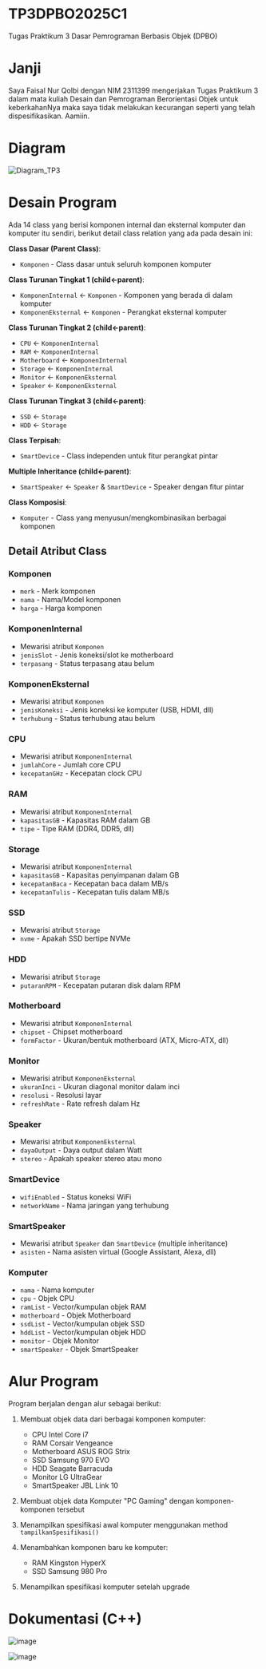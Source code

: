 # TP3DPBO2025C1
Tugas Praktikum 3 Dasar Pemrograman Berbasis Objek (DPBO)

# Janji
Saya Faisal Nur Qolbi dengan NIM 2311399 mengerjakan Tugas Praktikum 3 dalam mata kuliah Desain dan Pemrograman Berorientasi Objek untuk keberkahanNya maka saya tidak melakukan kecurangan seperti yang telah dispesifikasikan. Aamiin.

# Diagram
![Diagram_TP3](https://github.com/user-attachments/assets/ed127966-9283-4460-bbb4-1e8f7ab9e5be)

# Desain Program
Ada 14 class yang berisi komponen internal dan eksternal komputer dan komputer itu sendiri, berikut detail class relation yang ada pada desain ini:

**Class Dasar (Parent Class)**:
- `Komponen` - Class dasar untuk seluruh komponen komputer

**Class Turunan Tingkat 1 (child←parent)**:
- `KomponenInternal` ← `Komponen` - Komponen yang berada di dalam komputer
- `KomponenEksternal` ← `Komponen` - Perangkat eksternal komputer

**Class Turunan Tingkat 2 (child←parent)**:
- `CPU` ← `KomponenInternal`
- `RAM` ← `KomponenInternal`
- `Motherboard` ← `KomponenInternal`
- `Storage` ← `KomponenInternal`
- `Monitor` ← `KomponenEksternal`
- `Speaker` ← `KomponenEksternal`

**Class Turunan Tingkat 3 (child←parent)**:
- `SSD` ← `Storage`
- `HDD` ← `Storage`

**Class Terpisah**:
- `SmartDevice` - Class independen untuk fitur perangkat pintar

**Multiple Inheritance (child←parent)**:
- `SmartSpeaker` ← `Speaker` & `SmartDevice` - Speaker dengan fitur pintar

**Class Komposisi**:
- `Komputer` - Class yang menyusun/mengkombinasikan berbagai komponen

## Detail Atribut Class

### Komponen
- `merk` - Merk komponen
- `nama` - Nama/Model komponen
- `harga` - Harga komponen

### KomponenInternal
- Mewarisi atribut `Komponen`
- `jenisSlot` - Jenis koneksi/slot ke motherboard
- `terpasang` - Status terpasang atau belum

### KomponenEksternal
- Mewarisi atribut `Komponen`
- `jenisKoneksi` - Jenis koneksi ke komputer (USB, HDMI, dll)
- `terhubung` - Status terhubung atau belum

### CPU
- Mewarisi atribut `KomponenInternal`
- `jumlahCore` - Jumlah core CPU
- `kecepatanGHz` - Kecepatan clock CPU

### RAM
- Mewarisi atribut `KomponenInternal`
- `kapasitasGB` - Kapasitas RAM dalam GB
- `tipe` - Tipe RAM (DDR4, DDR5, dll)

### Storage
- Mewarisi atribut `KomponenInternal`
- `kapasitasGB` - Kapasitas penyimpanan dalam GB
- `kecepatanBaca` - Kecepatan baca dalam MB/s
- `kecepatanTulis` - Kecepatan tulis dalam MB/s

### SSD
- Mewarisi atribut `Storage`
- `nvme` - Apakah SSD bertipe NVMe

### HDD
- Mewarisi atribut `Storage`
- `putaranRPM` - Kecepatan putaran disk dalam RPM

### Motherboard
- Mewarisi atribut `KomponenInternal`
- `chipset` - Chipset motherboard
- `formFactor` - Ukuran/bentuk motherboard (ATX, Micro-ATX, dll)

### Monitor
- Mewarisi atribut `KomponenEksternal`
- `ukuranInci` - Ukuran diagonal monitor dalam inci
- `resolusi` - Resolusi layar
- `refreshRate` - Rate refresh dalam Hz

### Speaker
- Mewarisi atribut `KomponenEksternal`
- `dayaOutput` - Daya output dalam Watt
- `stereo` - Apakah speaker stereo atau mono

### SmartDevice
- `wifiEnabled` - Status koneksi WiFi
- `networkName` - Nama jaringan yang terhubung

### SmartSpeaker
- Mewarisi atribut `Speaker` dan `SmartDevice` (multiple inheritance)
- `asisten` - Nama asisten virtual (Google Assistant, Alexa, dll)

### Komputer
- `nama` - Nama komputer
- `cpu` - Objek CPU
- `ramList` - Vector/kumpulan objek RAM
- `motherboard` - Objek Motherboard
- `ssdList` - Vector/kumpulan objek SSD
- `hddList` - Vector/kumpulan objek HDD
- `monitor` - Objek Monitor
- `smartSpeaker` - Objek SmartSpeaker

# Alur Program

Program berjalan dengan alur sebagai berikut:

1. Membuat objek data dari berbagai komponen komputer:
   - CPU Intel Core i7
   - RAM Corsair Vengeance
   - Motherboard ASUS ROG Strix
   - SSD Samsung 970 EVO
   - HDD Seagate Barracuda
   - Monitor LG UltraGear
   - SmartSpeaker JBL Link 10

2. Membuat objek data Komputer "PC Gaming" dengan komponen-komponen tersebut

3. Menampilkan spesifikasi awal komputer menggunakan method `tampilkanSpesifikasi()`

4. Menambahkan komponen baru ke komputer:
   - RAM Kingston HyperX
   - SSD Samsung 980 Pro

5. Menampilkan spesifikasi komputer setelah upgrade

# Dokumentasi (C++)
![image](https://github.com/user-attachments/assets/795987e4-d0e9-42d0-be19-33b12aee53d1)

![image](https://github.com/user-attachments/assets/efa02902-1ed7-4504-9efb-b83cc616ac4d)

